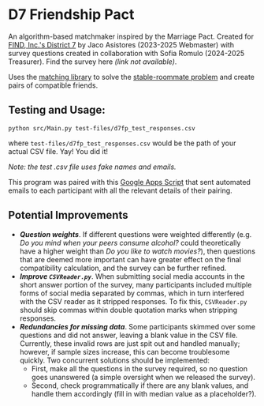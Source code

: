# D7 Friendship Pact
An algorithm-based matchmaker inspired by the Marriage Pact. Created for <a href="https://www.finddistrict7.org">FIND, Inc.'s District 7</a> by Jaco Asistores (2023-2025 Webmaster) with survey questions created in collaboration with Sofia Romulo (2024-2025 Treasurer). Find the survey here _(link not available)_.

Uses the <a href="https://daffidwilde.github.io/matching/">matching library</a> to solve the <a href="https://en.wikipedia.org/wiki/Stable_roommates_problem">stable-roommate problem</a> and create pairs of compatible friends.

## Testing and Usage:

```
python src/Main.py test-files/d7fp_test_responses.csv
```
where `test-files/d7fp_test_responses.csv` would be the path of your actual CSV file. Yay! You did it!

_Note: the test .csv file uses fake names and emails._

This program was paired with this <a href="https://script.google.com/d/1CPkEmwWxN7RbDC-Ff98mPNnoHGyC-wo8JB3xXhbvZ5W1uTiVIJRXyA5S/edit?usp=sharing">Google Apps Script</a> that sent automated emails to each participant with all the relevant details of their pairing.

## Potential Improvements

- ***Question weights***. If different questions were weighted differently (e.g. _Do you mind when your peers consume alcohol?_ could theoretically have a higher weight than _Do you like to watch movies?_), then questions that are deemed more important can have greater effect on the final compatibility calculation, and the survey can be further refined.
- ***Improve `CSVReader.py`***. When submitting social media accounts in the short answer portion of the survey, many participants included multiple forms of social media separated by commas, which in turn interfered with the CSV reader as it stripped responses. To fix this, `CSVReader.py` should skip commas within double quotation marks when stripping responses.
- ***Redundancies for missing data***. Some participants skimmed over some questions and did not answer, leaving a blank value in the CSV file. Currently, these invalid rows are just spit out and handled manually; however, if sample sizes increase, this can become troublesome quickly. Two concurrent solutions should be implemented:
  - First, make all the questions in the survey required, so no question goes unanswered (a simple oversight when we released the survey).
  - Second, check programmatically if there are any blank values, and handle them accordingly (fill in with median value as a placeholder?). 
